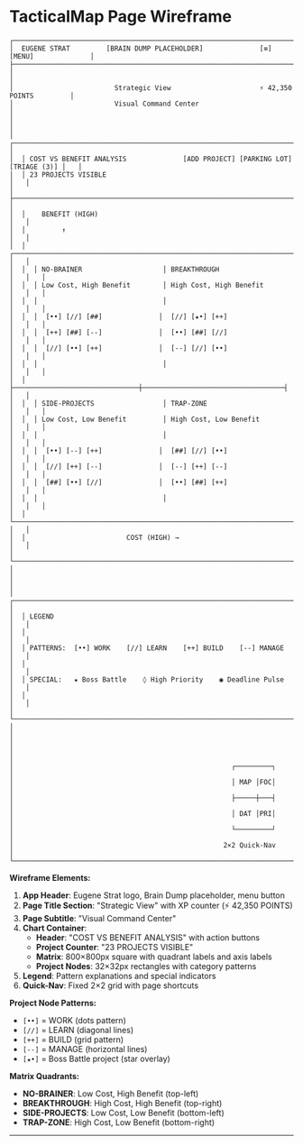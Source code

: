 # TacticalMap Page Wireframe

```
┌─────────────────────────────────────────────────────────────────────────────────────┐
│  EUGENE STRAT         [BRAIN DUMP PLACEHOLDER]              [≡] [MENU]              │
├─────────────────────────────────────────────────────────────────────────────────────┤
│                                                                                     │
│                         Strategic View                      ⚡ 42,350 POINTS         │
│                         Visual Command Center                                       │
│                                                                                     │
│  ┌─────────────────────────────────────────────────────────────────────────────┐   │
│  │ COST VS BENEFIT ANALYSIS              [ADD PROJECT] [PARKING LOT] [TRIAGE (3)] │   │
│  │ 23 PROJECTS VISIBLE                                                        │   │
│  ├─────────────────────────────────────────────────────────────────────────────┤   │
│  │    BENEFIT (HIGH)                                                          │   │
│  │         ↑                                                                  │   │
│  │  ┌─────────────────────────────────────────────────────────────────────┐   │   │
│  │  │ NO-BRAINER                    │ BREAKTHROUGH                       │   │   │
│  │  │ Low Cost, High Benefit        │ High Cost, High Benefit          │   │   │
│  │  │                               │                                   │   │   │
│  │  │  [••] [//] [##]              │  [//] [★•] [++]                   │   │   │
│  │  │  [++] [##] [--]              │  [••] [##] [//]                   │   │   │
│  │  │  [//] [••] [++]              │  [--] [//] [••]                   │   │   │
│  │  │                               │                                   │   │   │
│  │  ├───────────────────────────────┼───────────────────────────────────┤   │   │
│  │  │ SIDE-PROJECTS                 │ TRAP-ZONE                         │   │   │
│  │  │ Low Cost, Low Benefit         │ High Cost, Low Benefit            │   │   │
│  │  │                               │                                   │   │   │
│  │  │  [••] [--] [++]              │  [##] [//] [••]                   │   │   │
│  │  │  [//] [++] [--]              │  [--] [++] [--]                   │   │   │
│  │  │  [##] [••] [//]              │  [••] [##] [++]                   │   │   │
│  │  │                               │                                   │   │   │
│  │  └─────────────────────────────────────────────────────────────────────┘   │   │
│  │                         COST (HIGH) →                                      │   │
│  └─────────────────────────────────────────────────────────────────────────────┘   │
│                                                                                     │
│  ┌─────────────────────────────────────────────────────────────────────────────┐   │
│  │ LEGEND                                                                      │   │
│  │                                                                             │   │
│  │ PATTERNS:  [••] WORK    [//] LEARN    [++] BUILD    [--] MANAGE             │   │
│  │                                                                             │   │
│  │ SPECIAL:   ★ Boss Battle    ◊ High Priority    ◉ Deadline Pulse            │   │
│  │                                                                             │   │
│  └─────────────────────────────────────────────────────────────────────────────┘   │
│                                                                                     │
│                                                                                     │
│                                                      ┌─────────┐                   │
│                                                      │ MAP │FOC│                   │
│                                                      ├─────┼───┤                   │
│                                                      │ DAT │PRI│                   │
│                                                      └─────────┘                   │
│                                                    2×2 Quick-Nav                   │
└─────────────────────────────────────────────────────────────────────────────────────┘
```

**Wireframe Elements:**

1. **App Header**: Eugene Strat logo, Brain Dump placeholder, menu button
2. **Page Title Section**: "Strategic View" with XP counter (⚡ 42,350 POINTS)  
3. **Page Subtitle**: "Visual Command Center"
4. **Chart Container**:
   - **Header**: "COST VS BENEFIT ANALYSIS" with action buttons
   - **Project Counter**: "23 PROJECTS VISIBLE"
   - **Matrix**: 800×800px square with quadrant labels and axis labels
   - **Project Nodes**: 32×32px rectangles with category patterns
5. **Legend**: Pattern explanations and special indicators
6. **Quick-Nav**: Fixed 2×2 grid with page shortcuts

**Project Node Patterns:**
- `[••]` = WORK (dots pattern)
- `[//]` = LEARN (diagonal lines)  
- `[++]` = BUILD (grid pattern)
- `[--]` = MANAGE (horizontal lines)
- `[★•]` = Boss Battle project (star overlay)

**Matrix Quadrants:**
- **NO-BRAINER**: Low Cost, High Benefit (top-left)
- **BREAKTHROUGH**: High Cost, High Benefit (top-right)  
- **SIDE-PROJECTS**: Low Cost, Low Benefit (bottom-left)
- **TRAP-ZONE**: High Cost, Low Benefit (bottom-right)

---
